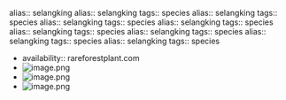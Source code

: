 alias:: selangking
alias:: selangking
tags:: species
alias:: selangking
tags:: species
alias:: selangking
tags:: species
alias:: selangking
tags:: species
alias:: selangking
tags:: species
alias:: selangking
tags:: species
alias:: selangking
tags:: species
alias:: selangking
tags:: species

- availability:: rareforestplant.com
- ![image.png](https://peach-geographical-bat-397.mypinata.cloud/ipfs/QmUKYp6P8pQ8TU3frCCEZqcEBjVYPhM3ayobbzqyWkj5tJ)
- ![image.png](https://peach-geographical-bat-397.mypinata.cloud/ipfs/QmfVUqt4R64hgL76AzR6BnDMGhMViwrV9Xw4VFCQKLNTRq)
- ![image.png](https://peach-geographical-bat-397.mypinata.cloud/ipfs/QmUEEpePx59919KzGph3ue1AimhBzEyyA2mZQxLVn4g7Nr)